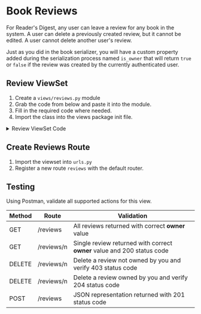 # Book Reviews

For Reader's Digest, any user can leave a review for any book in the system. A user can delete a previously created review, but it cannot be edited. A user cannot delete another user's review.

Just as you did in the book serializer, you will have a custom property added during the serialization process named `is_owner` that will return `true` or `false` if the review was created by the currently authenticated user.

## Review ViewSet

1. Create a `views/reviews.py` module
2. Grab the code from below and paste it into the module.
3. Fill in the required code where needed.
4. Import the class into the views package init file.

<details>
    <summary>Review ViewSet Code</summary>

```py
from rest_framework import viewsets, status
from rest_framework.response import Response
from rest_framework import serializers
from digestapi.models import Review
from rest_framework import permissions

class ReviewSerializer(serializers.ModelSerializer):
    is_owner = serializers.SerializerMethodField()

    class Meta:
        model = Review
        fields = ['id', 'book', 'user', 'rating', 'comment', 'date_posted', 'is_owner']
        read_only_fields = ['user']

    def get_is_owner(self, obj):
        # Check if the user is the owner of the review
        return self.context['request'].user == obj.user


class ReviewViewSet(viewsets.ViewSet):
    permission_classes = [permissions.AllowAny]

    def list(self, request):
        # Get all reviews

        # Serialize the objects, and pass request to determine owner
        serializer = ReviewSerializer(reviews, many=True, context={'request': request})

        # Return the serialized data with 200 status code


    def create(self, request):
        # Create a new instance of a review and assign property
        # values from the request payload using `request.data`


        # Save the review

        try:
            # Serialize the objects, and pass request as context

            # Return the serialized data with 201 status code

        except Exception as ex:
            return Response(None, status=status.HTTP_400_BAD_REQUEST)

    def retrieve(self, request, pk=None):
        try:
            # Get the requested review

            # Serialize the object (make sure to pass the request as context)

            # Return the review with 200 status code

        except Review.DoesNotExist:
            return Response(status=status.HTTP_404_NOT_FOUND)

    def destroy(self, request, pk=None):
        try:
            # Get the requested review
            review = Review.objects.get(pk=pk)

            # Check if the user has permission to delete
            # Will return 403 automatically if permission check fails
            self.check_object_permissions(request, review)

            # Delete the review
            review.delete()

            # Return success but no body
            return Response(status=status.HTTP_204_NO_CONTENT)

        except Review.DoesNotExist:
            return Response(status=status.HTTP_404_NOT_FOUND)
```
</details>

## Create Reviews Route

1. Import the viewset into `urls.py`
2. Register a new route `reviews` with the default router.

## Testing

Using Postman, validate all supported actions for this view.

| Method | Route | Validation |
|--|--|--|
| GET | /reviews | All reviews returned with correct **owner** value |
| GET | /reviews/n | Single review returned with correct **owner** value and 200 status code |
| DELETE | /reviews/n | Delete a review not owned by you and verify 403 status code |
| DELETE | /reviews/n | Delete a review owned by you and verify 204 status code |
| POST | /reviews | JSON representation returned with 201 status code |
